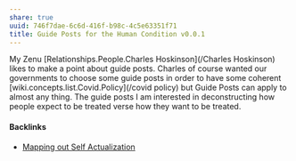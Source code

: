 ```yaml
---
share: true
uuid: 746f7dae-6c6d-416f-b98c-4c5e63351f71
title: Guide Posts for the Human Condition v0.0.1
---
```

<!-- 
* Purpose of this post?

How to slap yourself in the face.

-->

My Zenu [Relationships.People.Charles Hoskinson](/Charles Hoskinson) likes to make a point about guide posts. Charles of course wanted our governments to choose some guide posts in order to have some coherent [wiki.concepts.list.Covid.Policy](/covid policy) but Guide Posts can apply to almost any thing. The guide posts I am interested in deconstructing how people expect to be treated verse how they want to be treated.

#### Backlinks

* [Mapping out Self Actualization](/6d0bbf21-e1ea-4a09-9597-ec479b998235)